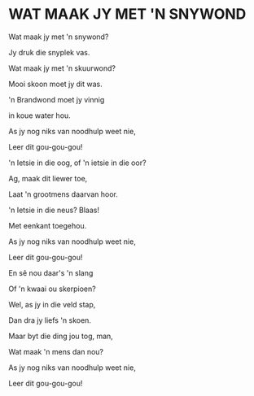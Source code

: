 # WAT MAAK JY MET 'N SNYWOND

Wat maak jy met 'n snywond?

Jy druk die snyplek vas.

Wat maak jy met 'n skuurwond?

Mooi skoon moet jy dit was.

'n Brandwond moet jy vinnig

in koue water hou.

As jy nog niks van noodhulp weet nie,

Leer dit gou-gou-gou!


'n Ietsie in die oog, of 'n ietsie in die oor?

Ag, maak dit liewer toe,

Laat 'n grootmens daarvan hoor.

'n Ietsie in die neus? Blaas!

Met eenkant toegehou.

As jy nog niks van noodhulp weet nie,

Leer dit gou-gou-gou!


En sê nou daar's 'n slang

Of 'n kwaai ou skerpioen?

Wel, as jy in die veld stap,

Dan dra jy liefs 'n skoen.

Maar byt die ding jou tog, man,

Wat maak 'n mens dan nou?

As jy nog niks van noodhulp weet nie,

Leer dit gou-gou-gou!

